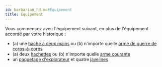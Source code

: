 ```yaml
---
id: barbarian_hd.md#Équipement
title: Équipement
---
```


Vous commencez avec l'équipement suivant, en plus de l'équipement accordé par votre historique :

* (a) une [hache à deux mains](hd_equipment_hache_a_deux_mains.md) ou (b) n'importe quelle [arme de guerre de corps-à-corps](equipment_hd_with_type_armedecorpsàcorps.md)
* (a) deux [hachettes](hd_equipment_hachette.md) ou (b) n'importe quelle [arme courante](equipment_hd_with_type_armecourante.md)
* un [paquetage d'explorateur](#paquetage-dexplorateur) et quatre [javelines](hd_equipment_javeline.md)

